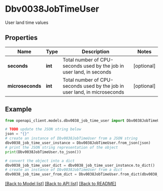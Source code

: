 # Dbv0038JobTimeUser

User land time values

## Properties

Name | Type | Description | Notes
------------ | ------------- | ------------- | -------------
**seconds** | **int** | Total number of CPU-seconds used by the job in user land, in seconds | [optional] 
**microseconds** | **int** | Total number of CPU-seconds used by the job in user land, in microseconds | [optional] 

## Example

```python
from openapi_client.models.dbv0038_job_time_user import Dbv0038JobTimeUser

# TODO update the JSON string below
json = "{}"
# create an instance of Dbv0038JobTimeUser from a JSON string
dbv0038_job_time_user_instance = Dbv0038JobTimeUser.from_json(json)
# print the JSON string representation of the object
print(Dbv0038JobTimeUser.to_json())

# convert the object into a dict
dbv0038_job_time_user_dict = dbv0038_job_time_user_instance.to_dict()
# create an instance of Dbv0038JobTimeUser from a dict
dbv0038_job_time_user_from_dict = Dbv0038JobTimeUser.from_dict(dbv0038_job_time_user_dict)
```
[[Back to Model list]](../README.md#documentation-for-models) [[Back to API list]](../README.md#documentation-for-api-endpoints) [[Back to README]](../README.md)


